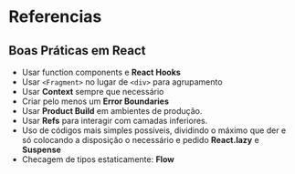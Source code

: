 
# Referencias

## Boas Práticas em React
- Usar function components e **React Hooks**
- Usar `<Fragment>` no lugar de `<div>` para agrupamento
- Usar **Context** sempre que necessário
- Criar pelo menos um **Error Boundaries** 
- Usar **Product Build** em ambientes de produção.
- Usar **Refs** para interagir com camadas inferiores.
- Uso de códigos mais simples possíveis, dividindo o máximo que der e só colocando a disposição o necessário e pedido **React.lazy** e **Suspense**
- Checagem de tipos estaticamente: **Flow**
